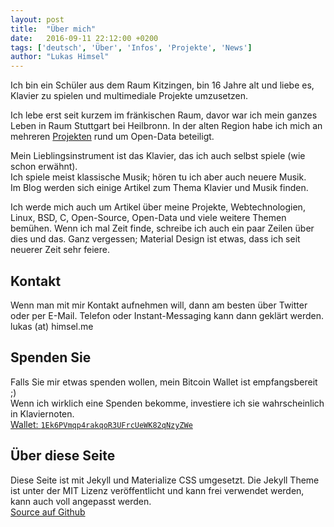 ```yaml
---
layout: post
title:  "Über mich"
date:   2016-09-11 22:12:00 +0200
tags: ['deutsch', 'Über', 'Infos', 'Projekte', 'News']
author: "Lukas Himsel"
---
```


Ich bin ein Schüler aus dem Raum Kitzingen, bin 16 Jahre alt und liebe es, Klavier zu spielen und multimediale Projekte umzusetzen.  

Ich lebe erst seit kurzem im fränkischen Raum, davor war ich mein ganzes Leben in Raum Stuttgart bei Heilbronn. In der alten Region habe ich mich
an mehreren [Projekten](https://github.com/opendata-heilbronn) rund um Open-Data beteiligt.  

Mein Lieblingsinstrument ist das Klavier, das ich auch selbst spiele
(wie schon erwähnt).  
Ich spiele meist klassische Musik; hören tu ich aber auch neuere Musik.  
Im Blog werden sich einige Artikel zum Thema Klavier und Musik finden.  

Ich werde mich auch um Artikel über meine Projekte,
Webtechnologien, Linux, BSD, C, Open-Source, Open-Data und viele weitere Themen bemühen.
Wenn ich mal Zeit finde, schreibe ich auch ein paar Zeilen über dies und das. 
Ganz vergessen; Material Design ist etwas, dass ich seit neuerer Zeit sehr feiere.

## Kontakt 
Wenn man mit mir Kontakt aufnehmen will, dann am besten über Twitter oder per E-Mail.
Telefon oder Instant-Messaging kann dann geklärt werden.  
lukas (at) himsel.me  

## Spenden Sie
Falls Sie mir etwas spenden wollen, mein Bitcoin Wallet ist empfangsbereit ;)  
Wenn ich wirklich eine Spenden bekomme, investiere ich sie wahrscheinlich in Klaviernoten.  
[Wallet: `1Ek6PVmqp4rakqoR3UFrcUeWK82qNzyZWe`](bitcoin:1Ek6PVmqp4rakqoR3UFrcUeWK82qNzyZWe)  

## Über diese Seite
Diese Seite ist mit Jekyll und Materialize CSS umgesetzt.
Die Jekyll Theme ist unter der MIT Lizenz veröffentlicht und kann
frei verwendet werden, kann auch voll angepasst werden.  
[Source auf Github](https://github.com/lukas-h/lukas-h.github.io)